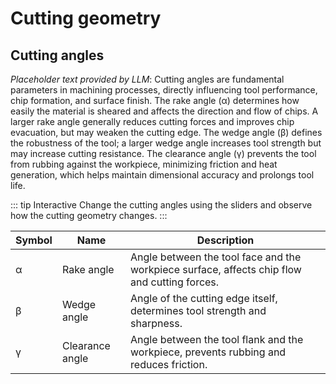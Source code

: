 <script setup>
import CuttingAnglesComponent from './components/CuttingAngles.vue'
</script>
# Cutting geometry

## Cutting angles
*Placeholder text provided by LLM*: Cutting angles are fundamental parameters in machining processes, directly influencing tool performance, chip formation, and surface finish. The rake angle (α) determines how easily the material is sheared and affects the direction and flow of chips. A larger rake angle generally reduces cutting forces and improves chip evacuation, but may weaken the cutting edge. The wedge angle (β) defines the robustness of the tool; a larger wedge angle increases tool strength but may increase cutting resistance. The clearance angle (γ) prevents the tool from rubbing against the workpiece, minimizing friction and heat generation, which helps maintain dimensional accuracy and prolongs tool life.

::: tip Interactive
Change the cutting angles using the sliders and observe how the cutting geometry changes. 
<CuttingAnglesComponent />
:::

| Symbol | Name           | Description                                  |
|--------|----------------|----------------------------------------------|
| α      | Rake angle     | Angle between the tool face and the workpiece surface, affects chip flow and cutting forces. |
| β      | Wedge angle    | Angle of the cutting edge itself, determines tool strength and sharpness. |
| γ      | Clearance angle| Angle between the tool flank and the workpiece, prevents rubbing and reduces friction. |